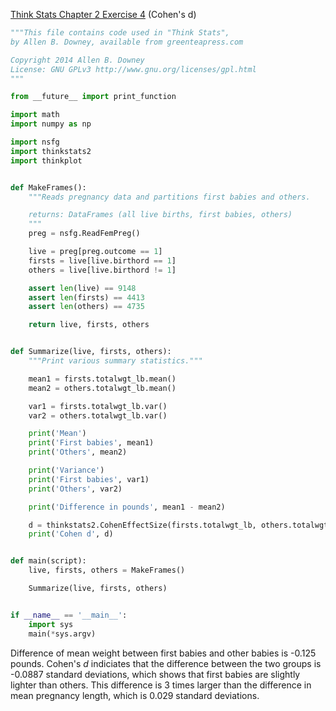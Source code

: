 [Think Stats Chapter 2 Exercise 4](http://greenteapress.com/thinkstats2/html/thinkstats2003.html#toc24) (Cohen's d)

>> 
```python
"""This file contains code used in "Think Stats",
by Allen B. Downey, available from greenteapress.com

Copyright 2014 Allen B. Downey
License: GNU GPLv3 http://www.gnu.org/licenses/gpl.html
"""

from __future__ import print_function

import math
import numpy as np

import nsfg
import thinkstats2
import thinkplot


def MakeFrames():
    """Reads pregnancy data and partitions first babies and others.

    returns: DataFrames (all live births, first babies, others)
    """
    preg = nsfg.ReadFemPreg()

    live = preg[preg.outcome == 1]
    firsts = live[live.birthord == 1]
    others = live[live.birthord != 1]

    assert len(live) == 9148
    assert len(firsts) == 4413
    assert len(others) == 4735

    return live, firsts, others


def Summarize(live, firsts, others):
    """Print various summary statistics."""

    mean1 = firsts.totalwgt_lb.mean()
    mean2 = others.totalwgt_lb.mean()

    var1 = firsts.totalwgt_lb.var()
    var2 = others.totalwgt_lb.var()

    print('Mean')
    print('First babies', mean1)
    print('Others', mean2)

    print('Variance')
    print('First babies', var1)
    print('Others', var2)

    print('Difference in pounds', mean1 - mean2)

    d = thinkstats2.CohenEffectSize(firsts.totalwgt_lb, others.totalwgt_lb)
    print('Cohen d', d)


def main(script):
    live, firsts, others = MakeFrames()

    Summarize(live, firsts, others)


if __name__ == '__main__':
    import sys
    main(*sys.argv)
```
Difference of mean weight between first babies and other babies is -0.125 pounds. Cohen's _d_ indiciates that the difference between the two groups is -0.0887 standard deviations, which shows that first babies are slightly lighter than others. This difference is 3 times larger than the difference in mean pregnancy length, which is 0.029 standard deviations. 
